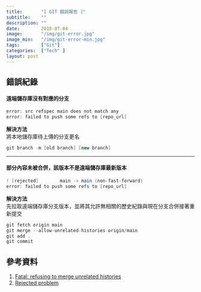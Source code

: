 ```yaml
---
title:       "[ GIT 錯誤報告 ]"
subtitle:    ""
description: ""
date:        2018-07-04
image:       "/img/git-error.jpg"
image_min:   "/img/git-error-min.jpg"
tags:        ["Git"]
categories:  ["Tech" ]
layout: post
---
```

## 錯誤紀錄

#### 遠端儲存庫沒有對應的分支  
```csharp
error: src refspec main does not match any 
error: failed to push some refs to [repo_url]
```
**解決方法**  
將本地儲存庫待上傳的分支更名
```csharp 
git branch -m [old branch] [new branch] 
```

---


#### 部分內容未被合併，該版本不是遠端儲存庫最新版本
```csharp
! [rejected]        main -> main (non-fast-forward)  
error: failed to push some refs to [repo_url]
```
**解決方法**  
先拉取遠端儲存庫分支版本，並將其允許無相關的歷史紀錄與現在分支合併接著重新提交
```csharp  
git fetch origin main
git merge --allow-unrelated-histories origin/main  
git add .  
git commit
```  

## 參考資料
1. [Fatal: refusing to merge unrelated histories](https://developer.aliyun.com/article/614459)  
2. [Rejected problem](https://blog.csdn.net/qq_27249535/article/details/121906285)  